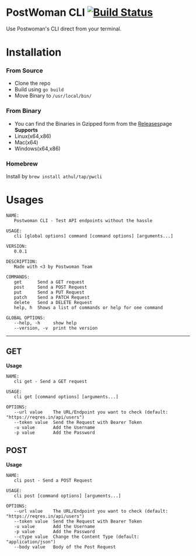 # PostWoman CLI   [![Build Status](https://travis-ci.com/athul/pwcli.svg?token=udLtq6DyJs4Gxpze9nqX&branch=master)](https://travis-ci.com/athul/pwcli)
Use Postwoman's CLI direct from your terminal.

# Installation

### From Source
- Clone the repo
- Build using `go build`
- Move Binary to `/usr/local/bin/`
### From Binary
- You can find the Binaries in Gzipped form from the [Releases](https://github.com/athul/pwcli/releases)page
**Supports**
- Linux(x64,x86)
- Mac(x64)
- Windows(x64,x86)

### Homebrew
Install by `brew install athul/tap/pwcli`

# Usages
```
NAME:
   Postwoman CLI - Test API endpoints without the hassle

USAGE:
   cli [global options] command [command options] [arguments...]

VERSION:
   0.0.1

DESCRIPTION:
   Made with <3 by Postwoman Team

COMMANDS:
   get      Send a GET request
   post     Send a POST Request
   put      Send a PUT Request
   patch    Send a PATCH Request
   delete   Send a DELETE Request
   help, h  Shows a list of commands or help for one command

GLOBAL OPTIONS:
   --help, -h     show help
   --version, -v  print the version
```
----
## GET
**Usage**  
```
NAME:
   cli get - Send a GET request

USAGE:
   cli get [command options] [arguments...]

OPTIONS:
   --url value    The URL/Endpoint you want to check (default: "https://reqres.in/api/users")
   --token value  Send the Request with Bearer Token
   -u value       Add the Username
   -p value       Add the Password
```
## POST
**Usage**   
```
NAME:
   cli post - Send a POST Request

USAGE:
   cli post [command options] [arguments...]

OPTIONS:
   --url value    The URL/Endpoint you want to check (default: "https://reqres.in/api/users")
   --token value  Send the Request with Bearer Token
   -u value       Add the Username
   -p value       Add the Password
   --ctype value  Change the Content Type (default: "application/json")
   --body value   Body of the Post Request
```